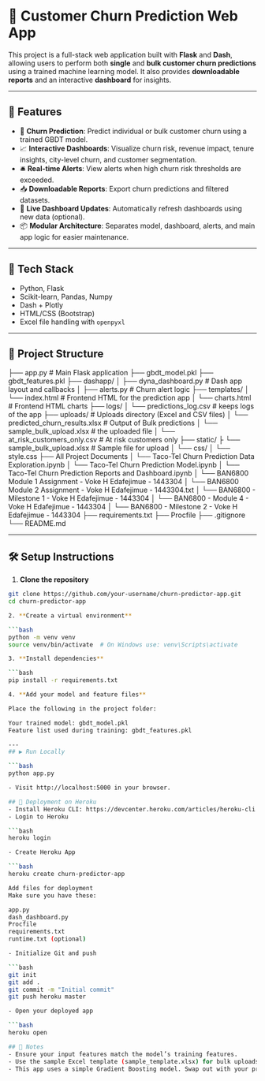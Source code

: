 # 🧠 Customer Churn Prediction Web App

This project is a full-stack web application built with **Flask** and **Dash**, allowing users to perform both **single** and **bulk customer churn predictions** using a trained machine learning model. It also provides **downloadable reports** and an interactive **dashboard** for insights.

---

## 🚀 Features

- 🎯 **Churn Prediction**: Predict individual or bulk customer churn using a trained GBDT model.
- 📈 **Interactive Dashboards**: Visualize churn risk, revenue impact, tenure insights, city-level churn, and customer segmentation.
- 🛎️ **Real-time Alerts**: View alerts when high churn risk thresholds are exceeded.
- 📥 **Downloadable Reports**: Export churn predictions and filtered datasets.
- 📡 **Live Dashboard Updates**: Automatically refresh dashboards using new data (optional).
- 📦 **Modular Architecture**: Separates model, dashboard, alerts, and main app logic for easier maintenance.

---

## 🧰 Tech Stack

- Python, Flask
- Scikit-learn, Pandas, Numpy
- Dash + Plotly
- HTML/CSS (Bootstrap)
- Excel file handling with `openpyxl`

---

## 📁 Project Structure


├── app.py # Main Flask application 
├── gbdt_model.pkl
├── gbdt_features.pkl
├── dashapp/ 
│   ├── dyna_dashboard.py # Dash app layout and callbacks 
│   ├── alerts.py # Churn alert logic 
├── templates/ 
│   └── index.html # Frontend HTML for the prediction app 
│   └── charts.html # Frontend HTML charts 
├── logs/ 
│   └── predictions_log.csv # keeps logs of the app
├── uploads/ # Uploads directory (Excel and CSV files) 
│   └── predicted_churn_results.xlsx # Output of Bulk predictions
│   └── sample_bulk_upload.xlsx # the uploaded file
│   └── at_risk_customers_only.csv # At risk customers only
├── static/
├   └── sample_bulk_upload.xlsx # Sample file for  upload
│   └── css/
│       └── style.css 
├── All Project Documents
│   └── Taco-Tel Churn Prediction Data Exploration.ipynb
│   └── Taco-Tel Churn Prediction Model.ipynb
│   └── Taco-Tel Churn Prediction Reports and Dashboard.ipynb
│   └── BAN6800 Module 1 Assignment - Voke H Edafejimue - 1443304
│   └── BAN6800 Module 2 Assignment - Voke H Edafejimue - 1443304.txt
│   └── BAN6800 - Milestone 1 - Voke H Edafejimue - 1443304
│   └── BAN6800 - Module 4 - Voke H Edafejimue - 1443304
│   └── BAN6800 - Milestone 2 - Voke H Edafejimue - 1443304
├── requirements.txt 
├── Procfile
├── .gitignore
└── README.md

---

## 🛠️ Setup Instructions

1. **Clone the repository**

```bash
git clone https://github.com/your-username/churn-predictor-app.git
cd churn-predictor-app

2. **Create a virtual environment**

```bash
python -m venv venv
source venv/bin/activate  # On Windows use: venv\Scripts\activate

3. **Install dependencies**

```bash
pip install -r requirements.txt

4. **Add your model and feature files**

Place the following in the project folder:

Your trained model: gbdt_model.pkl
Feature list used during training: gbdt_features.pkl

---
## ▶️ Run Locally

```bash
python app.py

- Visit http://localhost:5000 in your browser.

## 🚀 Deployment on Heroku
- Install Heroku CLI: https://devcenter.heroku.com/articles/heroku-cli
- Login to Heroku

```bash
heroku login

- Create Heroku App

```bash
heroku create churn-predictor-app

Add files for deployment
Make sure you have these:

app.py
dash_dashboard.py
Procfile
requirements.txt
runtime.txt (optional)

- Initialize Git and push

```bash
git init
git add .
git commit -m "Initial commit"
git push heroku master

- Open your deployed app

```bash
heroku open

## 📌 Notes
- Ensure your input features match the model’s training features.
- Use the sample Excel template (sample_template.xlsx) for bulk uploads.
- This app uses a simple Gradient Boosting model. Swap out with your preferred model if needed.